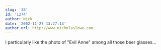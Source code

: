 ```yaml
---
slug: '38'
id: '1274'
author: Nick
date: '2002-11-27 13:27:13'
author_url: http://www.nicholaslowe.com
---
```

I particularly like the photo of "Evil Anne" among all those beer glasses...
